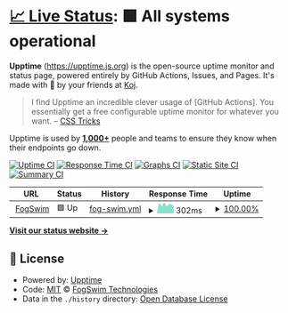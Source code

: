 # [📈 Live Status](https://FogSwim.github.io/xfar-uptime): <!--live status--> **🟩 All systems operational**

<!--start: d-->

**Upptime** (https://upptime.js.org) is the open-source uptime monitor and status page, powered entirely by GitHub Actions, Issues, and Pages. It's made with 💚 by your friends at [Koj](https://koj.co).

> I find Upptime an incredible clever usage of \[GitHub Actions]. You essentially get a free configurable uptime monitor for whatever you want. – [CSS Tricks](https://css-tricks.com/upptime/)

Upptime is used by [**1,000+**](https://github.com/topics/upptime) people and teams to ensure they know when their endpoints go down.

<!--end: description-->

[![Uptime CI](https://github.com/FogSwim/xfar-uptime/workflows/Uptime%20CI/badge.svg)](https://github.com/FogSwim/xfar-uptime/actions?query=workflow%3A%22Uptime+CI%22)
[![Response Time CI](https://github.com/FogSwim/xfar-uptime/workflows/Response%20Time%20CI/badge.svg)](https://github.com/FogSwim/xfar-uptime/actions?query=workflow%3A%22Response+Time+CI%22)
[![Graphs CI](https://github.com/FogSwim/xfar-uptime/workflows/Graphs%20CI/badge.svg)](https://github.com/FogSwim/xfar-uptime/actions?query=workflow%3A%22Graphs+CI%22)
[![Static Site CI](https://github.com/FogSwim/xfar-uptime/workflows/Static%20Site%20CI/badge.svg)](https://github.com/FogSwim/xfar-uptime/actions?query=workflow%3A%22Static+Site+CI%22)
[![Summary CI](https://github.com/FogSwim/xfar-uptime/workflows/Summary%20CI/badge.svg)](https://github.com/FogSwim/xfar-uptime/actions?query=workflow%3A%22Summary+CI%22)

<!--start: status pages-->
<!-- This summary is generated by Upptime (https://github.com/upptime/upptime) -->
<!-- Do not edit this manually, your changes will be overwritten -->
<!-- prettier-ignore -->
| URL | Status | History | Response Time | Uptime |
| --- | ------ | ------- | ------------- | ------ |
| <img alt="" src="https://icons.duckduckgo.com/ip3/www.fogswim.com.ico" height="13"> [FogSwim](https://www.fogswim.com/) | 🟩 Up | [fog-swim.yml](https://github.com/fogswim/xfar-uptime/commits/HEAD/history/fog-swim.yml) | <details><summary><img alt="Response time graph" src="./graphs/fog-swim/response-time-week.png" height="20"> 302ms</summary><br><a href="https://FogSwim.github.io/xfar-uptime/history/fog-swim"><img alt="Response time 372" src="https://img.shields.io/endpoint?url=https%3A%2F%2Fraw.githubusercontent.com%2Ffogswim%2Fxfar-uptime%2FHEAD%2Fapi%2Ffog-swim%2Fresponse-time.json"></a><br><a href="https://FogSwim.github.io/xfar-uptime/history/fog-swim"><img alt="24-hour response time 321" src="https://img.shields.io/endpoint?url=https%3A%2F%2Fraw.githubusercontent.com%2Ffogswim%2Fxfar-uptime%2FHEAD%2Fapi%2Ffog-swim%2Fresponse-time-day.json"></a><br><a href="https://FogSwim.github.io/xfar-uptime/history/fog-swim"><img alt="7-day response time 302" src="https://img.shields.io/endpoint?url=https%3A%2F%2Fraw.githubusercontent.com%2Ffogswim%2Fxfar-uptime%2FHEAD%2Fapi%2Ffog-swim%2Fresponse-time-week.json"></a><br><a href="https://FogSwim.github.io/xfar-uptime/history/fog-swim"><img alt="30-day response time 324" src="https://img.shields.io/endpoint?url=https%3A%2F%2Fraw.githubusercontent.com%2Ffogswim%2Fxfar-uptime%2FHEAD%2Fapi%2Ffog-swim%2Fresponse-time-month.json"></a><br><a href="https://FogSwim.github.io/xfar-uptime/history/fog-swim"><img alt="1-year response time 343" src="https://img.shields.io/endpoint?url=https%3A%2F%2Fraw.githubusercontent.com%2Ffogswim%2Fxfar-uptime%2FHEAD%2Fapi%2Ffog-swim%2Fresponse-time-year.json"></a></details> | <details><summary><a href="https://FogSwim.github.io/xfar-uptime/history/fog-swim">100.00%</a></summary><a href="https://FogSwim.github.io/xfar-uptime/history/fog-swim"><img alt="All-time uptime 100.00%" src="https://img.shields.io/endpoint?url=https%3A%2F%2Fraw.githubusercontent.com%2Ffogswim%2Fxfar-uptime%2FHEAD%2Fapi%2Ffog-swim%2Fuptime.json"></a><br><a href="https://FogSwim.github.io/xfar-uptime/history/fog-swim"><img alt="24-hour uptime 100.00%" src="https://img.shields.io/endpoint?url=https%3A%2F%2Fraw.githubusercontent.com%2Ffogswim%2Fxfar-uptime%2FHEAD%2Fapi%2Ffog-swim%2Fuptime-day.json"></a><br><a href="https://FogSwim.github.io/xfar-uptime/history/fog-swim"><img alt="7-day uptime 100.00%" src="https://img.shields.io/endpoint?url=https%3A%2F%2Fraw.githubusercontent.com%2Ffogswim%2Fxfar-uptime%2FHEAD%2Fapi%2Ffog-swim%2Fuptime-week.json"></a><br><a href="https://FogSwim.github.io/xfar-uptime/history/fog-swim"><img alt="30-day uptime 100.00%" src="https://img.shields.io/endpoint?url=https%3A%2F%2Fraw.githubusercontent.com%2Ffogswim%2Fxfar-uptime%2FHEAD%2Fapi%2Ffog-swim%2Fuptime-month.json"></a><br><a href="https://FogSwim.github.io/xfar-uptime/history/fog-swim"><img alt="1-year uptime 100.00%" src="https://img.shields.io/endpoint?url=https%3A%2F%2Fraw.githubusercontent.com%2Ffogswim%2Fxfar-uptime%2FHEAD%2Fapi%2Ffog-swim%2Fuptime-year.json"></a></details>

<!--end: status pages-->

[**Visit our status website →**](https://FogSwim.github.io/xfar-uptime)

## 📄 License

- Powered by: [Upptime](https://github.com/upptime/upptime)
- Code: [MIT](./LICENSE) © [FogSwim Technologies](www.fogswim.com)
- Data in the `./history` directory: [Open Database License](https://opendatacommons.org/licenses/odbl/1-0/)
